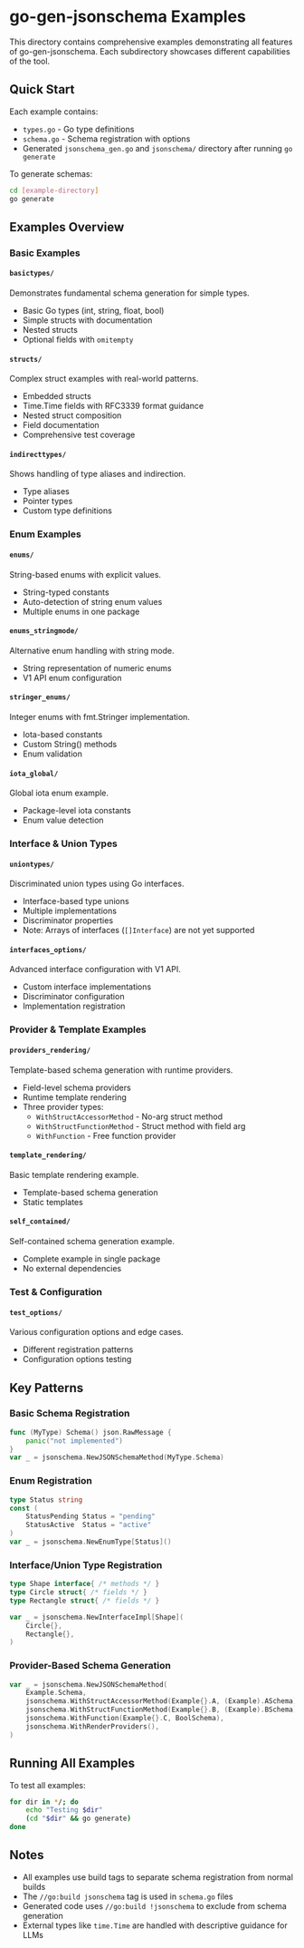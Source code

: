 # go-gen-jsonschema Examples

This directory contains comprehensive examples demonstrating all features of go-gen-jsonschema. Each subdirectory showcases different capabilities of the tool.

## Quick Start

Each example contains:
- `types.go` - Go type definitions
- `schema.go` - Schema registration with options
- Generated `jsonschema_gen.go` and `jsonschema/` directory after running `go generate`

To generate schemas:
```bash
cd [example-directory]
go generate
```

## Examples Overview

### Basic Examples

#### `basictypes/`
Demonstrates fundamental schema generation for simple types.
- Basic Go types (int, string, float, bool)
- Simple structs with documentation
- Nested structs
- Optional fields with `omitempty`

#### `structs/`
Complex struct examples with real-world patterns.
- Embedded structs
- Time.Time fields with RFC3339 format guidance
- Nested struct composition
- Field documentation
- Comprehensive test coverage

#### `indirecttypes/`
Shows handling of type aliases and indirection.
- Type aliases
- Pointer types
- Custom type definitions

### Enum Examples

#### `enums/`
String-based enums with explicit values.
- String-typed constants
- Auto-detection of string enum values
- Multiple enums in one package

#### `enums_stringmode/`
Alternative enum handling with string mode.
- String representation of numeric enums
- V1 API enum configuration

#### `stringer_enums/`
Integer enums with fmt.Stringer implementation.
- Iota-based constants
- Custom String() methods
- Enum validation

#### `iota_global/`
Global iota enum example.
- Package-level iota constants
- Enum value detection

### Interface & Union Types

#### `uniontypes/`
Discriminated union types using Go interfaces.
- Interface-based type unions
- Multiple implementations
- Discriminator properties
- Note: Arrays of interfaces (`[]Interface`) are not yet supported

#### `interfaces_options/`
Advanced interface configuration with V1 API.
- Custom interface implementations
- Discriminator configuration
- Implementation registration

### Provider & Template Examples

#### `providers_rendering/`
Template-based schema generation with runtime providers.
- Field-level schema providers
- Runtime template rendering
- Three provider types:
  - `WithStructAccessorMethod` - No-arg struct method
  - `WithStructFunctionMethod` - Struct method with field arg  
  - `WithFunction` - Free function provider

#### `template_rendering/`
Basic template rendering example.
- Template-based schema generation
- Static templates

#### `self_contained/`
Self-contained schema generation example.
- Complete example in single package
- No external dependencies

### Test & Configuration

#### `test_options/`
Various configuration options and edge cases.
- Different registration patterns
- Configuration options testing

## Key Patterns

### Basic Schema Registration
```go
func (MyType) Schema() json.RawMessage { 
    panic("not implemented") 
}
var _ = jsonschema.NewJSONSchemaMethod(MyType.Schema)
```

### Enum Registration
```go
type Status string
const (
    StatusPending Status = "pending"
    StatusActive  Status = "active"
)
var _ = jsonschema.NewEnumType[Status]()
```

### Interface/Union Type Registration
```go
type Shape interface{ /* methods */ }
type Circle struct{ /* fields */ }
type Rectangle struct{ /* fields */ }

var _ = jsonschema.NewInterfaceImpl[Shape](
    Circle{},
    Rectangle{},
)
```

### Provider-Based Schema Generation
```go
var _ = jsonschema.NewJSONSchemaMethod(
    Example.Schema,
    jsonschema.WithStructAccessorMethod(Example{}.A, (Example).ASchema),
    jsonschema.WithStructFunctionMethod(Example{}.B, (Example).BSchema),
    jsonschema.WithFunction(Example{}.C, BoolSchema),
    jsonschema.WithRenderProviders(),
)
```

## Running All Examples

To test all examples:
```bash
for dir in */; do 
    echo "Testing $dir"
    (cd "$dir" && go generate)
done
```

## Notes

- All examples use build tags to separate schema registration from normal builds
- The `//go:build jsonschema` tag is used in `schema.go` files
- Generated code uses `//go:build !jsonschema` to exclude from schema generation
- External types like `time.Time` are handled with descriptive guidance for LLMs